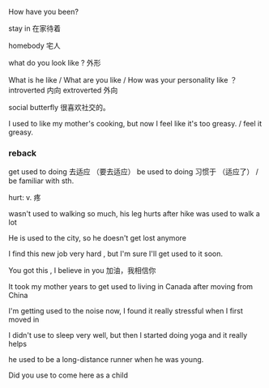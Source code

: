 How have you been?

stay in 在家待着

homebody 宅人

<!-- 长相 -->
what do you look like ? 外形

<!-- 性格 -->
What is he like / What are you like / How was your personality like ？
introverted 内向
extroverted 外向

social butterfly 很喜欢社交的。


<!-- feel like + 句子 -->
I used to like my mother's cooking, 
but now I feel like it's too greasy. / feel it greasy.

### reback

get used to doing 去适应 （要去适应）
be used to doing 习惯于  （适应了） / be familiar with sth.

hurt: v. 疼

wasn't used to walking so much, his leg hurts after hike
was used to walk a lot

He is used to the city, so he doesn't get lost anymore


I find this new job very hard , but I'm sure I'll get used to it soon.


You got this , I believe in you 加油，我相信你

It took my mother years to get used to living in Canada after moving from China

I'm getting used to the noise now, I found it really stressful when I first moved in

I didn't use to sleep very well, but then I started doing yoga and it really helps

he used to be a long-distance runner when he was young.

Did you use to come here as a child